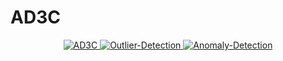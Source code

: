 # AD3C

<p align="center">
  <a href="#">
    <img src="https://img.shields.io/badge/AD3C-brightgreen.svg" alt="AD3C">
  </a>
  <a href="#">
    <img src="https://img.shields.io/badge/Outlier-Detection-blue.svg" alt="Outlier-Detection">
  </a>
  <a href="#">
    <img src="https://img.shields.io/badge/Anomaly-Detection-orange.svg" alt="Anomaly-Detection">
  </a>
</p>

